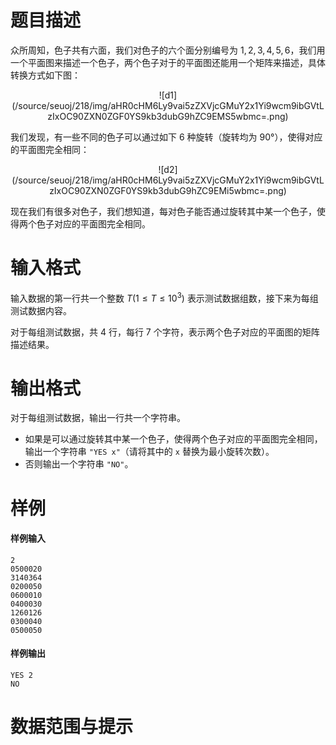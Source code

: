 
# 题目描述

众所周知，色子共有六面，我们对色子的六个面分别编号为 $1,2,3,4,5,6$，我们用一个平面图来描述一个色子，两个色子对于的平面图还能用一个矩阵来描述，具体转换方式如下图：

<div style="text-align:center">![d1](/source/seuoj/218/img/aHR0cHM6Ly9vai5zZXVjcGMuY2x1Yi9wcm9ibGVtLzIxOC90ZXN0ZGF0YS9kb3dubG9hZC9EMS5wbmc=.png)</div>

我们发现，有一些不同的色子可以通过如下 $6$ 种旋转（旋转均为 $90°$），使得对应的平面图完全相同：

<div style="text-align:center">![d2](/source/seuoj/218/img/aHR0cHM6Ly9vai5zZXVjcGMuY2x1Yi9wcm9ibGVtLzIxOC90ZXN0ZGF0YS9kb3dubG9hZC9EMi5wbmc=.png)</div>

现在我们有很多对色子，我们想知道，每对色子能否通过旋转其中某一个色子，使得两个色子对应的平面图完全相同。

# 输入格式

输入数据的第一行共一个整数 $T(1\leq T\leq 10^3)$ 表示测试数据组数，接下来为每组测试数据内容。

对于每组测试数据，共 $4$ 行，每行 $7$ 个字符，表示两个色子对应的平面图的矩阵描述结果。

# 输出格式

对于每组测试数据，输出一行共一个字符串。

* 如果是可以通过旋转其中某一个色子，使得两个色子对应的平面图完全相同，输出一个字符串 `"YES x"`（请将其中的 `x` 替换为最小旋转次数）。
* 否则输出一个字符串 `"NO"`。

# 样例

#### 样例输入

```plain
2
0500020
3140364
0200050
0600010
0400030
1260126
0300040
0500050
```

#### 样例输出

```plain
YES 2
NO
```

# 数据范围与提示




